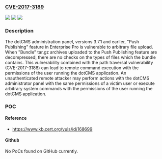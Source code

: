 ### [CVE-2017-3189](https://cve.mitre.org/cgi-bin/cvename.cgi?name=CVE-2017-3189)
![](https://img.shields.io/static/v1?label=Product&message=Administration%20Panel&color=blue)
![](https://img.shields.io/static/v1?label=Version&message=3.7.1%20&color=brightgreen)
![](https://img.shields.io/static/v1?label=Vulnerability&message=CWE-434&color=brightgreen)

### Description

The dotCMS administration panel, versions 3.7.1 and earlier, "Push Publishing" feature in Enterprise Pro is vulnerable to arbitrary file upload. When "Bundle" tar.gz archives uploaded to the Push Publishing feature are decompressed, there are no checks on the types of files which the bundle contains. This vulnerability combined with the path traversal vulnerability (CVE-2017-3188) can lead to remote command execution with the permissions of the user running the dotCMS application. An unauthenticated remote attacker may perform actions with the dotCMS administrator panel with the same permissions of a victim user or execute arbitrary system commands with the permissions of the user running the dotCMS application.

### POC

#### Reference
- https://www.kb.cert.org/vuls/id/168699

#### Github
No PoCs found on GitHub currently.


